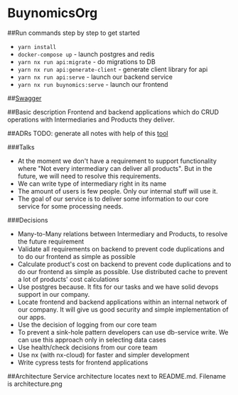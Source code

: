 # BuynomicsOrg

##Run commands step by step to get started

- `yarn install`
- `docker-compose up` - launch postgres and redis
- `yarn nx run api:migrate` - do migrations to DB
- `yarn nx run api:generate-client` - generate client library for api
- `yarn nx run api:serve` - launch our backend service
- `yarn nx run buynomics:serve` - launch our frontend

##[Swagger](http://localhost:3333/doc/)

##Basic description
Frontend and backend applications which do CRUD operations with Intermediaries and Products they deliver.

##ADRs
TODO: generate all notes with help of this [tool](https://github.com/npryce/adr-tools)

###Talks

- At the moment we don't have a requirement to support functionality where "Not every intermediary can deliver all products".
  But in the future, we will need to resolve this requirements.
- We can write type of intermediary right in its name
- The amount of users is few people. Only our internal stuff will use it.
- The goal of our service is to deliver some information to our core service for some processing needs.

###Decisions

- Many-to-Many relations between Intermediary and Products, to resolve the future requirement
- Validate all requirements on backend to prevent code duplications and to do our frontend as simple as possible
- Calculate product's cost on backend to prevent code duplications and to do our frontend as simple as possible. Use distributed cache to prevent a lot of products' cost calculations
- Use postgres because. It fits for our tasks and we have solid devops support in our company.
- Locate frontend and backend applications within an internal network of our company. It will give us good security and simple implementation of our apps.
- Use the decision of logging from our core team
- To prevent a sink-hole pattern developers can use db-service write. We can use this approach only in selecting data cases
- Use health/check decisions from our core team
- Use nx (with nx-cloud) for faster and simpler development
- Write cypress tests for frontend applications

##Architecture
Service architecture locates next to README.md. Filename is architecture.png
